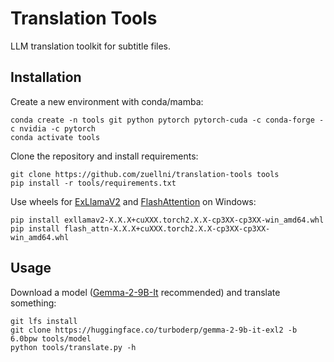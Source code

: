 # Translation Tools
LLM translation toolkit for subtitle files.

## Installation
Create a new environment with conda/mamba:
```
conda create -n tools git python pytorch pytorch-cuda -c conda-forge -c nvidia -c pytorch
conda activate tools
```

Clone the repository and install requirements:
```
git clone https://github.com/zuellni/translation-tools tools
pip install -r tools/requirements.txt
```

Use wheels for [ExLlamaV2](https://github.com/turboderp/exllamav2/releases/latest) and [FlashAttention](https://github.com/bdashore3/flash-attention/releases/latest) on Windows:
```
pip install exllamav2-X.X.X+cuXXX.torch2.X.X-cp3XX-cp3XX-win_amd64.whl
pip install flash_attn-X.X.X+cuXXX.torch2.X.X-cp3XX-cp3XX-win_amd64.whl
```

## Usage
Download a model ([Gemma-2-9B-It](https://huggingface.co/turboderp/gemma-2-9b-it-exl2) recommended) and translate something:
```
git lfs install
git clone https://huggingface.co/turboderp/gemma-2-9b-it-exl2 -b 6.0bpw tools/model
python tools/translate.py -h
```
